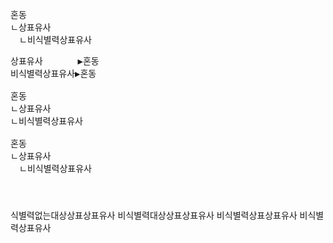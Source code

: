 <link rel="stylesheet" href="../../.res/darkmode.css">  

혼동  
ㄴ<span class="r">상표유사</span>  
　ㄴ<span class="t">비식별력상표유사</span>  

<pre>
상표유사　　　　▶<span class="r">혼동</span>  
비식별력상표유사▶<span class="t">혼동</span>  

혼동  
ㄴ<span class="r">상표유사</span>  
ㄴ<span class="t">비식별력상표유사</span>  

혼동  
ㄴ<span class="r">상표유사</span>  
　ㄴ<span class="t">비식별력상표유사</span>  

</pre>
#
식별력없는대상상표상표유사
비식별력대상상표상표유사
비식별력상표상표유사
비식별력상표유사



